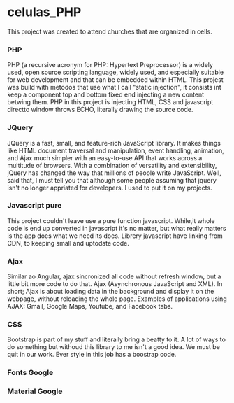 # celulas_PHP

This project was created to attend churches that are organized in cells.

### PHP

PHP (a recursive acronym for PHP: Hypertext Preprocessor) is a widely used, open source scripting language,
widely used, and especially suitable for web development and that can be embedded within HTML.
This projest was build with metodos that use what I call "static injection", it consists int keep a component 
top and bottom fixed end injecting a new content betwing them. PHP in this project is injecting HTML, CSS and 
javascript directto window throws ECHO, literally drawing the source code.

### JQuery

JQuery is a fast, small, and feature-rich JavaScript library. It makes things like HTML document traversal and 
manipulation, event handling, animation, and Ajax much simpler with an easy-to-use API that works across a 
multitude of browsers. With a combination of versatility and extensibility, jQuery has changed the way that 
millions of people write JavaScript. Well, said that, I must tell you that although some people assuming that 
jquery isn't no longer appriated for developers. I used to put it on my projects.

### Javascript pure

This project couldn't leave use a pure function javascript. While,it whole code is end up converted in javascript 
it's no matter, but what really matters is the app does what we need its does. Librery javascript have linking 
from CDN, to keeping small and uptodate code.  


### Ajax

Similar ao Angular, ajax sincronized all code without refresh window, but a little bit more code to do that.
Ajax (Asynchronous JavaScript and XML). In short; Ajax is about loading data in the background 
and display it on the webpage, without reloading the whole page.
Examples of applications using AJAX: Gmail, Google Maps, Youtube, and Facebook tabs.

### CSS 

Bootstrap is part of my stuff and literally bring a beatty to it. A lot of ways to do something but withoud 
this library to me isn't a good idea. We must be quit in our work. Ever style in this job has a boostrap code.

### Fonts Google 


### Material Google

